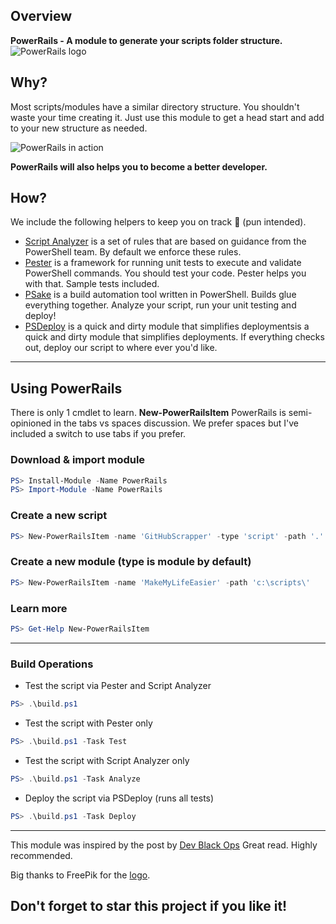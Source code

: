 ## Overview
**PowerRails - A module to generate your scripts folder structure.**
![PowerRails logo](http://res.cloudinary.com/gatec21/image/upload/v1486397147/powerrails_ppxobl.svg)

## Why?
Most scripts/modules have a similar directory structure.
You shouldn't waste your time creating it. Just use this module to
get a head start and add to your new structure as needed.

![PowerRails in action](http://res.cloudinary.com/gatec21/image/upload/v1486526550/2017-02-07_23-00-04_h75jvf.gif)

**PowerRails will also helps you to become a better developer.**

## How?
We include the following helpers to keep you on track 🚆 (pun intended).

- [Script Analyzer](https://github.com/PowerShell/PSScriptAnalyzer/tree/development/RuleDocumentation) is a set of rules that are based on guidance from the PowerShell team. By default we enforce these rules.
- [Pester](https://github.com/pester/Pester/wiki) is a framework for running unit tests to execute and validate PowerShell commands. You should test your code. Pester helps you with that. Sample tests included.
- [PSake](http://psake.readthedocs.io/en/latest) is a build automation tool written in PowerShell. Builds glue everything together. Analyze your script, run your unit testing and deploy!
- [PSDeploy](http://ramblingcookiemonster.github.io/PSDeploy/) is a quick and dirty module that simplifies deploymentsis a quick and dirty module that simplifies deployments. If everything checks out, deploy our script to where ever you'd like.

---

## Using PowerRails
There is only 1 cmdlet to learn. **New-PowerRailsItem**
PowerRails is semi-opinioned in the tabs vs spaces discussion. We prefer spaces but I've included
a switch to use tabs if you prefer.

### Download & import module
```powershell
PS> Install-Module -Name PowerRails
PS> Import-Module -Name PowerRails
```

### Create a new script
```powershell
PS> New-PowerRailsItem -name 'GitHubScrapper' -type 'script' -path '.'
```

### Create a new module (type is module by default)
```powershell
PS> New-PowerRailsItem -name 'MakeMyLifeEasier' -path 'c:\scripts\'
```

### Learn more
```powershell
PS> Get-Help New-PowerRailsItem
```

---

### Build Operations
* Test the script via Pester and Script Analyzer
```powershell
PS> .\build.ps1
```

* Test the script with Pester only
```powershell
PS> .\build.ps1 -Task Test
```

* Test the script with Script Analyzer only
```powershell
PS> .\build.ps1 -Task Analyze
```

* Deploy the script via PSDeploy (runs all tests)
```powershell
PS> .\build.ps1 -Task Deploy
```
---


This module was inspired by the post by [Dev Black Ops](https://devblackops.io/building-a-simple-release-pipeline-in-powershell-using-psake-pester-and-psdeploy/)
Great read. Highly recommended.

Big thanks to FreePik for the [logo]('http://www.freepik.com/free-photos-vectors/logo').

## Don't forget to star this project if you like it!
